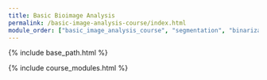 ```yaml
---
title: Basic Bioimage Analysis
permalink: /basic-image-analysis-course/index.html
module_order: ["basic_image_analysis_course", "segmentation", "binarization", "auto_threshold", "connected_components", "measure_shapes", "workflow_segment_2d_nuclei_measure_shape", "measure_intensities", "filter_neighbourhood", "median_filter", "local_background_correction", "filter_morphological" ]
---
```


{% include base_path.html %}

{% include course_modules.html %}
